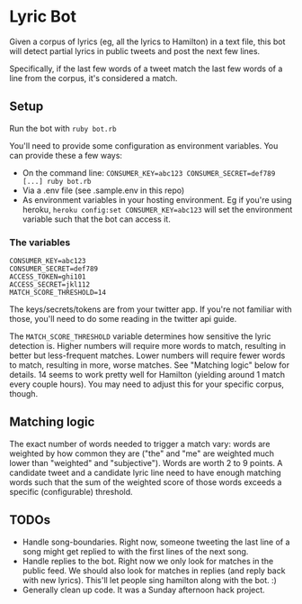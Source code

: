 # Lyric Bot

Given a corpus of lyrics (eg, all the lyrics to Hamilton) in a text file, this bot will detect partial lyrics in public tweets and post the next few lines.

Specifically, if the last few words of a tweet match the last few words of a line from the corpus, it's considered a match.

## Setup

Run the bot with `ruby bot.rb`

You'll need to provide some configuration as environment variables.  You can provide these a few ways:

- On the command line: `CONSUMER_KEY=abc123 CONSUMER_SECRET=def789 [...] ruby bot.rb`
- Via a .env file (see .sample.env in this repo)
- As environment variables in your hosting environment.  Eg if you're using heroku, `heroku config:set CONSUMER_KEY=abc123` will set the environment variable such that the bot can access it.

### The variables
```
CONSUMER_KEY=abc123
CONSUMER_SECRET=def789
ACCESS_TOKEN=ghi101
ACCESS_SECRET=jkl112
MATCH_SCORE_THRESHOLD=14
```

The keys/secrets/tokens are from your twitter app.  If you're not familiar with
those, you'll need to do some reading in the twitter api guide.

The `MATCH_SCORE_THRESHOLD` variable determines how sensitive the lyric detection is.  Higher numbers will require more words to match, resulting in better but less-frequent matches. Lower numbers will require fewer words to match, resulting in more, worse matches.  See "Matching logic" below for details.  14 seems to work pretty well for Hamilton (yielding around 1 match every couple hours).  You may need to adjust this for your specific corpus, though.

## Matching logic
The exact number of words needed to trigger a match vary: words are weighted by how common they are ("the" and "me" are weighted much lower than "weighted" and "subjective").  Words are worth 2 to 9 points.  A candidate tweet and a candidate lyric line need to have enough matching words such that the sum of the weighted score of those words exceeds a specific (configurable) threshold.

## TODOs
- Handle song-boundaries.  Right now, someone tweeting the last line of a song might get replied to with the first lines of the next song.
- Handle replies to the bot.  Right now we only look for matches in the public feed.  We should also look for matches in replies (and reply back with new lyrics).  This'll let people sing hamilton along with the bot.  :)
- Generally clean up code.  It was a Sunday afternoon hack project.

